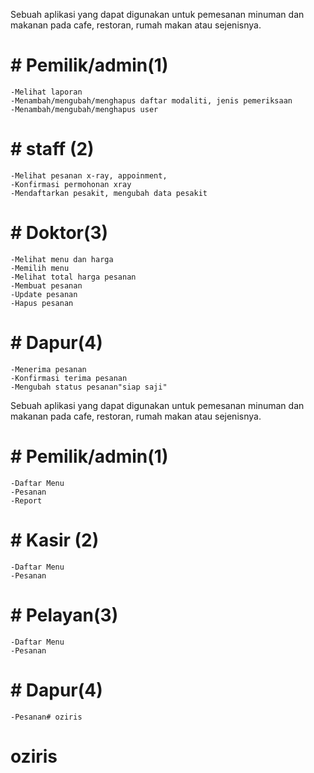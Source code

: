<!-- Aplikasi Sistem Informasi Radiologi (OZIRIS) -->

Sebuah aplikasi yang dapat digunakan untuk pemesanan minuman dan makanan pada cafe, restoran, rumah makan atau sejenisnya.

# # Pemilik/admin(1)
    -Melihat laporan
    -Menambah/mengubah/menghapus daftar modaliti, jenis pemeriksaan 
    -Menambah/mengubah/menghapus user

# # staff (2)
    -Melihat pesanan x-ray, appoinment,
    -Konfirmasi permohonan xray
    -Mendaftarkan pesakit, mengubah data pesakit

# # Doktor(3)
    -Melihat menu dan harga
    -Memilih menu
    -Melihat total harga pesanan
    -Membuat pesanan
    -Update pesanan
    -Hapus pesanan

# # Dapur(4)
    -Menerima pesanan
    -Konfirmasi terima pesanan
    -Mengubah status pesanan"siap saji"

<!-- Aplikasi pemesanan cafe (ALTACA) -->
Sebuah aplikasi yang dapat digunakan untuk pemesanan minuman dan makanan pada cafe, restoran, rumah makan atau sejenisnya.

# # Pemilik/admin(1)
    -Daftar Menu
    -Pesanan
    -Report
# # Kasir (2)
    -Daftar Menu
    -Pesanan
# # Pelayan(3)
    -Daftar Menu
    -Pesanan
# # Dapur(4)
    -Pesanan# oziris
# oziris
